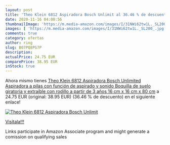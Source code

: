 ```yaml
---
layout: post
title: 'Theo Klein 6812 Aspiradora Bosch Unlimit al 36.46 % de descuento'
date: 2020-11-16 04:00:56
thumbnailImage: 'https://m.media-amazon.com/images/I/31NWi62tw1L._SL200_.jpg'
images: [ 'https://m.media-amazon.com/images/I/31NWi62tw1L._SL200_.jpg' ]
comments: true
category: ofertas
author: ring
slug: B07PQ8PG7P
description:
actualPrice: 24.75 EUR
comparePrice: 38.95 EUR
inStock: true
---
```


Ahora mismo tienes [Theo Klein 6812 Aspiradora Bosch Unlimited  Aspiradora a pilas con función de aspirado y sonido  Boquilla de suelo giratoria y extraíble con rodillo  a partir de 3 años   16 cm x 16 cm x 80 cm](https://www.amazon.es/dp/B07PQ8PG7P/?tag=tolees-21) a 24.75 EUR (original: 38.95 EUR) (36.46 %  de descuento) en el siguiente enlace!

[![Theo Klein 6812 Aspiradora Bosch Unlimit](https://m.media-amazon.com/images/I/31NWi62tw1L._SL200_.jpg)](https://www.amazon.es/dp/B07PQ8PG7P/?tag=tolees-21)

[Visítala!!!](https://www.amazon.es/dp/B07PQ8PG7P/?tag=tolees-21)

Links participate in Amazon Associate program and might generate a comission on qualifying sales
